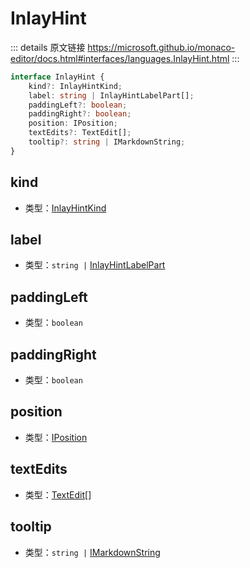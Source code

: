 # InlayHint

<backTop />
        
::: details 原文链接
https://microsoft.github.io/monaco-editor/docs.html#interfaces/languages.InlayHint.html
:::

```ts
interface InlayHint {
    kind?: InlayHintKind;
    label: string | InlayHintLabelPart[];
    paddingLeft?: boolean;
    paddingRight?: boolean;
    position: IPosition;
    textEdits?: TextEdit[];
    tooltip?: string | IMarkdownString;
}
```

## kind
- 类型：[InlayHintKind](/api/languages/InlayHintKind.md)

## label
- 类型：`string |` [InlayHintLabelPart](/api/languages/InlayHintLabelPart.md)

## paddingLeft
- 类型：`boolean`

## paddingRight
- 类型：`boolean`

## position
- 类型：[IPosition](/api/IPosition.md)

## textEdits
- 类型：[TextEdit](/api/languages/TextEdit.md)[]

## tooltip
- 类型：`string |` [IMarkdownString](/api/IMarkdownString.md)